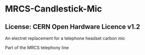 # MRCS-Candlestick-Mic
## License: CERN Open Hardware Licence v1.2

An electret replacement for a telephone headset carbon mic

Part of the MRCS telephony line
